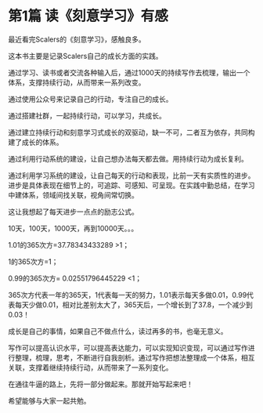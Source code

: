 # 第1篇 读《刻意学习》有感

最近看完Scalers的《刻意学习》，感触良多。
 
这本书主要是记录Scalers自己的成长方面的实践。
 
通过学习、读书或者交流各种输入后，通过1000天的持续写作去梳理，输出一个体系，支撑持续行动，从而带来一系列改变。
 
通过使用公众号来记录自己的行动，专注自己的成长。
 
通过搭建社群，一起持续行动，可以学习，共成长。
 
通过建立持续行动和刻意学习式成长的双驱动，缺一不可，二者互为依存，共同构建了成长的体系。
 
通过利用行动系统的建设，让自己想办法每天都去做。用持续行动为成长复利。
 
通过利用学习系统的建设，让自己每天的行动和表现，比前一天有实质性的进步。进步是具体表现在细节上的，可追踪、可感知、可呈现。在实践中勤总结，在学习中建体系，领域间找关联，视角间常切换。
 
这让我想起了每天进步一点点的励志公式。
 
10天，100天，1000天，再到10000天。。。
 
1.01的365次方=37.78343433289 >1；
 
1的365次方=1；
 
0.99的365次方= 0.02551796445229 <1；
 
365次方代表一年的365天，1代表每一天的努力，1.01表示每天多做0.01，0.99代表每天少做0.01，相对比差别太大了，365天后，一个增长到了37.8，一个减少到0.03！
 
成长是自己的事情，如果自己不做点什么，读过再多的书，也毫无意义。
 
写作可以提高认识水平，可以提高表达能力，可以实现知识变现，可以通过写作进行整理，梳理，思考，不断进行自我剖析。通过写作把想法整理成一个体系，相互关联，支撑着继续持续行动，从而带来了一系列变化。
 
在通往牛逼的路上，先将一部分做起来。那就开始写起来吧！
 
希望能够与大家一起共勉。
